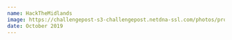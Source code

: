 ```yaml
---
name: HackTheMidlands
image: https://challengepost-s3-challengepost.netdna-ssl.com/photos/production/challenge_thumbnails/000/715/530/datas/original.png
date: October 2019
---
```


